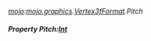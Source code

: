 _[mojo](../../modules/mojo/mojo-module.md):[mojo.graphics](../../modules/mojo/mojo-graphics.md).[Vertex3fFormat](../../modules/mojo/mojo-graphics-vertex3fformat.md).Pitch_
##### Property Pitch:[Int](../../modules/wonkey/wonkey-types-int.md)
